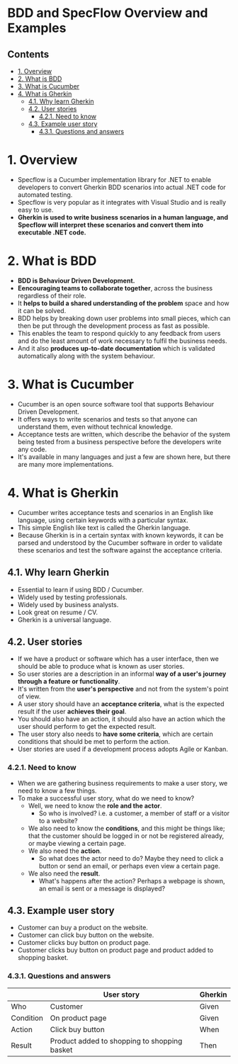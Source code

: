 # BDD and SpecFlow Overview and Examples <!-- omit in toc -->

## Contents <!-- omit in toc -->

- [1. Overview](#1-overview)
- [2. What is BDD](#2-what-is-bdd)
- [3. What is Cucumber](#3-what-is-cucumber)
- [4. What is Gherkin](#4-what-is-gherkin)
  - [4.1. Why learn Gherkin](#41-why-learn-gherkin)
  - [4.2. User stories](#42-user-stories)
    - [4.2.1. Need to know](#421-need-to-know)
  - [4.3. Example user story](#43-example-user-story)
    - [4.3.1. Questions and answers](#431-questions-and-answers)

# 1. Overview

- Specflow is a Cucumber implementation library for .NET to enable developers to convert Gherkin BDD scenarios into actual .NET code for automated testing.
- Specflow is very popular as it integrates with Visual Studio and is really easy to use.
- **Gherkin is used to write business scenarios in a human language, and Specflow will interpret these scenarios and convert them into executable .NET code.**

# 2. What is BDD

- **BDD is Behaviour Driven Development.**
- **Eencouraging teams to collaborate together**, across the business regardless of their role.
- It **helps to build a shared understanding of the problem** space and how it can be solved.
- BDD helps by breaking down user problems into small pieces, which can then be put through the development process as fast as possible.
- This enables the team to respond quickly to any feedback from users and do the least amount of work necessary to fulfil the business needs.
- And it also **produces up-to-date documentation** which is validated automatically along with the system behaviour.

# 3. What is Cucumber

- Cucumber is an open source software tool that supports Behaviour Driven Development.
- It offers ways to write scenarios and tests so that anyone can understand them, even without technical knowledge.
- Acceptance tests are written, which describe the behavior of the system being tested from a business perspective before the developers write any code.
- It's available in many languages and just a few are shown here, but there are many more implementations.

# 4. What is Gherkin

- Cucumber writes acceptance tests and scenarios in an English like language, using certain keywords with a particular syntax.
- This simple English like text is called the Gherkin language.
- Because Gherkin is in a certain syntax with known keywords, it can be parsed and understood by the Cucumber software in order to validate these scenarios and test the software against the acceptance criteria.

## 4.1. Why learn Gherkin

- Essential to learn if using BDD / Cucumber.
- Widely used by testing professionals.
- Widely used by business analysts.
- Look great on resume / CV.
- Gherkin is a universal language.

## 4.2. User stories

- If we have a product or software which has a user interface, then we should be able to produce what is known as user stories.
- So user stories are a description in an informal **way of a user's journey through a feature or functionality**.
- It's written from the **user's perspective** and not from the system's point of view.
- A user story should have an **acceptance criteria**, what is the expected result if the user **achieves their goal**.
- You should also have an action, it should also have an action which the user should perform to get the expected result.
- The user story also needs to **have some criteria**, which are certain conditions that should be met to perform the action.
- User stories are used if a development process adopts Agile or Kanban.

### 4.2.1. Need to know

- When we are gathering business requirements to make a user story, we need to know a few things.
- To make a successful user story, what do we need to know?
  - Well, we need to know the **role and the actor**.
    - So who is involved? i.e. a customer, a member of staff or a visitor to a website?
  - We also need to know the **conditions**, and this might be things like; that the customer should be logged in or not be registered already, or maybe viewing a certain page.
  - We also need the **action**.
    - So what does the actor need to do? Maybe they need to click a button or send an email, or perhaps even view a certain page.
  - We also need the **result**.
    - What's happens after the action? Perhaps a webpage is shown, an email is sent or a message is displayed?

## 4.3. Example user story

- Customer can buy a product on the website.
- Customer can click buy button on the website.
- Customer clicks buy button on product page.
- Customer clicks buy button on product page and product added to shopping basket.

### 4.3.1. Questions and answers

|           | User story                                   | Gherkin |
| --------- | -------------------------------------------- | ------- |
| Who       | Customer                                     | Given   |
| Condition | On product page                              | Given   |
| Action    | Click buy button                             | When    |
| Result    | Product added to shopping to shopping basket | Then    |
